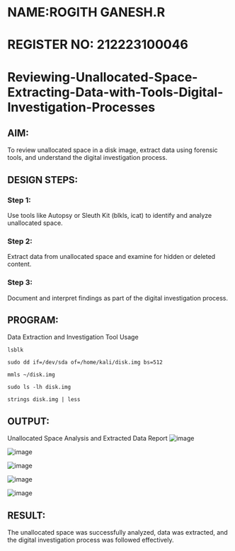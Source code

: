 # NAME:ROGITH GANESH.R
# REGISTER NO: 212223100046

# Reviewing-Unallocated-Space-Extracting-Data-with-Tools-Digital-Investigation-Processes
## AIM:
To review unallocated space in a disk image, extract data using forensic tools, and understand the digital investigation process.

## DESIGN STEPS:
### Step 1:
Use tools like Autopsy or Sleuth Kit (blkls, icat) to identify and analyze unallocated space.

### Step 2:
Extract data from unallocated space and examine for hidden or deleted content.

### Step 3:
Document and interpret findings as part of the digital investigation process.

## PROGRAM:
Data Extraction and Investigation Tool Usage
```
lsblk
```

```
sudo dd if=/dev/sda of=/home/kali/disk.img bs=512
```

```
mmls ~/disk.img
```
```
sudo ls -lh disk.img
```
```
strings disk.img | less
```
## OUTPUT:
Unallocated Space Analysis and Extracted Data Report
![image](https://github.com/user-attachments/assets/754dee37-bef7-4cbf-b6c1-6bf8983befda)

![image](https://github.com/user-attachments/assets/a8b59831-7bd7-4699-8f56-ca192d17d70e)


![image](https://github.com/user-attachments/assets/3a0d7674-9182-4b14-aa62-1e76725d975a)


![image](https://github.com/user-attachments/assets/f759788f-0b11-4287-8db9-d0ab5a349d73)


![image](https://github.com/user-attachments/assets/6566bb2d-f19e-42d6-ac88-d6562f34117d)


## RESULT:
The unallocated space was successfully analyzed, data was extracted, and the digital investigation process was followed effectively.

